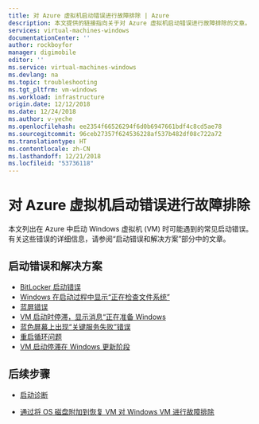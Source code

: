 ```yaml
---
title: 对 Azure 虚拟机启动错误进行故障排除 | Azure
description: 本文提供的链接指向关于对 Azure 虚拟机启动错误进行故障排除的文章。
services: virtual-machines-windows
documentationCenter: ''
author: rockboyfor
manager: digimobile
editor: ''
ms.service: virtual-machines-windows
ms.devlang: na
ms.topic: troubleshooting
ms.tgt_pltfrm: vm-windows
ms.workload: infrastructure
origin.date: 12/12/2018
ms.date: 12/24/2018
ms.author: v-yeche
ms.openlocfilehash: ee2354f66526294f6d0b6947661bdf4c8cd5ae78
ms.sourcegitcommit: 96ceb27357f624536228af537b482df08c722a72
ms.translationtype: HT
ms.contentlocale: zh-CN
ms.lasthandoff: 12/21/2018
ms.locfileid: "53736118"
---
```

# <a name="troubleshoot-azure-virtual-machines-boot-errors"></a>对 Azure 虚拟机启动错误进行故障排除

本文列出在 Azure 中启动 Windows 虚拟机 (VM) 时可能遇到的常见启动错误。 有关这些错误的详细信息，请参阅“启动错误和解决方案”部分中的文章。

## <a name="boot-errors-and-solutions"></a>启动错误和解决方案

* [BitLocker 启动错误](troubleshoot-bitlocker-boot-error.md) 
* [Windows 在启动过程中显示“正在检查文件系统”](troubleshoot-check-disk-boot-error.md)
* [蓝屏错误](troubleshoot-common-blue-screen-error.md)
* [VM 启动时停滞，显示消息“正在准备 Windows](troubleshoot-vm-boot-configure-update.md)
* [蓝色屏幕上出现“关键服务失败”错误](troubleshoot-critical-service-failed-boot-error.md)
* [重启循环问题](troubleshoot-reboot-loop.md)
* [VM 启动停滞在 Windows 更新阶段](troubleshoot-stuck-updating-boot-error.md)

## <a name="next-steps"></a>后续步骤

- [启动诊断](boot-diagnostics.md)
<!-- Not Available on - [VM Serial Console](../windows/serial-console.md)-->
- [通过将 OS 磁盘附加到恢复 VM 对 Windows VM 进行故障排除](../windows/troubleshoot-recovery-disks.md)

<!-- Update_Description: wording update, update link -->